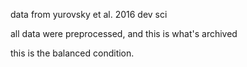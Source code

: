 data from yurovsky et al. 2016 dev sci

all data were preprocessed, and this is what's archived

this is the balanced condition. 